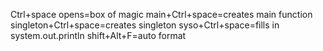 Ctrl+space opens=box of magic
main+Ctrl+space=creates main function
singleton+Ctrl+space=creates singleton
syso+Ctrl+space=fills in system.out.println
shift+Alt+F=auto format